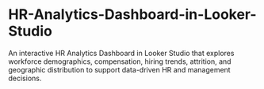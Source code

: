 # HR-Analytics-Dashboard-in-Looker-Studio
An interactive HR Analytics Dashboard in Looker Studio that explores workforce demographics, compensation, hiring trends, attrition, and geographic distribution to support data-driven HR and management decisions.
